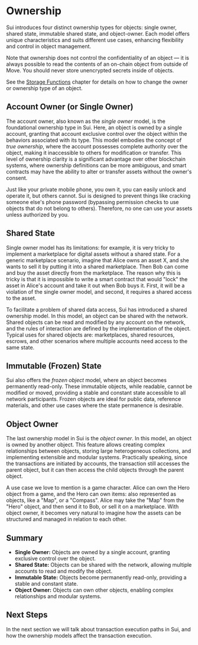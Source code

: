 # Ownership

Sui introduces four distinct ownership types for objects: single owner, shared state, immutable
shared state, and object-owner. Each model offers unique characteristics and suits different use
cases, enhancing flexibility and control in object management.

Note that ownership does not control the confidentiality of an object &mdash; it is always possible
to read the contents of an on-chain object from outside of Move. You should never store unencrypted
secrets inside of objects.

See the [Storage Functions](../storage/storage-functions.md) chapter for details on how to change
the owner or ownership type of an object.

## Account Owner (or Single Owner)

The account owner, also known as the _single owner_ model, is the foundational ownership type in
Sui. Here, an object is owned by a single account, granting that account exclusive control over the
object within the behaviors associated with its type. This model embodies the concept of _true
ownership_, where the account possesses complete authority over the object, making it inaccessible
to others for modification or transfer. This level of ownership clarity is a significant advantage
over other blockchain systems, where ownership definitions can be more ambiguous, and smart
contracts may have the ability to alter or transfer assets without the owner's consent.

Just like your private mobile phone, you own it, you can easily unlock and operate it, but others cannot.
Sui is designed to prevent things like cracking someone else's phone password (bypassing permission
checks to use objects that do not belong to others). Therefore, no one can use your assets unless
authorized by you.

## Shared State

Single owner model has its limitations: for example, it is very tricky to implement a marketplace
for digital assets without a shared state. For a generic marketplace scenario, imagine that Alice
owns an asset X, and she wants to sell it by putting it into a shared marketplace. Then Bob can come
and buy the asset directly from the marketplace. The reason why this is tricky is that it is
impossible to write a smart contract that would "lock" the asset in Alice's account and take it out
when Bob buys it. First, it will be a violation of the single owner model, and second, it requires a
shared access to the asset.

To facilitate a problem of shared data access, Sui has introduced a shared ownership model. In this
model, an object can be shared with the network. Shared objects can be read and modified by any
account on the network, and the rules of interaction are defined by the implementation of the
object. Typical uses for shared objects are: marketplaces, shared resources, escrows, and other
scenarios where multiple accounts need access to the same state.

## Immutable (Frozen) State

Sui also offers the _frozen object_ model, where an object becomes permanently read-only. These
immutable objects, while readable, cannot be modified or moved, providing a stable and constant
state accessible to all network participants. Frozen objects are ideal for public data, reference
materials, and other use cases where the state permanence is desirable.

## Object Owner

The last ownership model in Sui is the _object owner_. In this model, an object is owned by another
object. This feature allows creating complex relationships between objects, storing large
heterogeneous collections, and implementing extensible and modular systems. Practically speaking,
since the transactions are initiated by accounts, the transaction still accesses the parent object,
but it can then access the child objects through the parent object.

A use case we love to mention is a game character. Alice can own the Hero object from a game, and
the Hero can own items: also represented as objects, like a "Map", or a "Compass". Alice may take
the "Map" from the "Hero" object, and then send it to Bob, or sell it on a marketplace. With object
owner, it becomes very natural to imagine how the assets can be structured and managed in relation
to each other.

## Summary

- **Single Owner:** Objects are owned by a single account, granting exclusive control over the
  object.
- **Shared State:** Objects can be shared with the network, allowing multiple accounts to read and
  modify the object.
- **Immutable State:** Objects become permanently read-only, providing a stable and constant state.
- **Object Owner:** Objects can own other objects, enabling complex relationships and modular
  systems.

## Next Steps

In the next section we will talk about transaction execution paths in Sui, and how the ownership
models affect the transaction execution.
